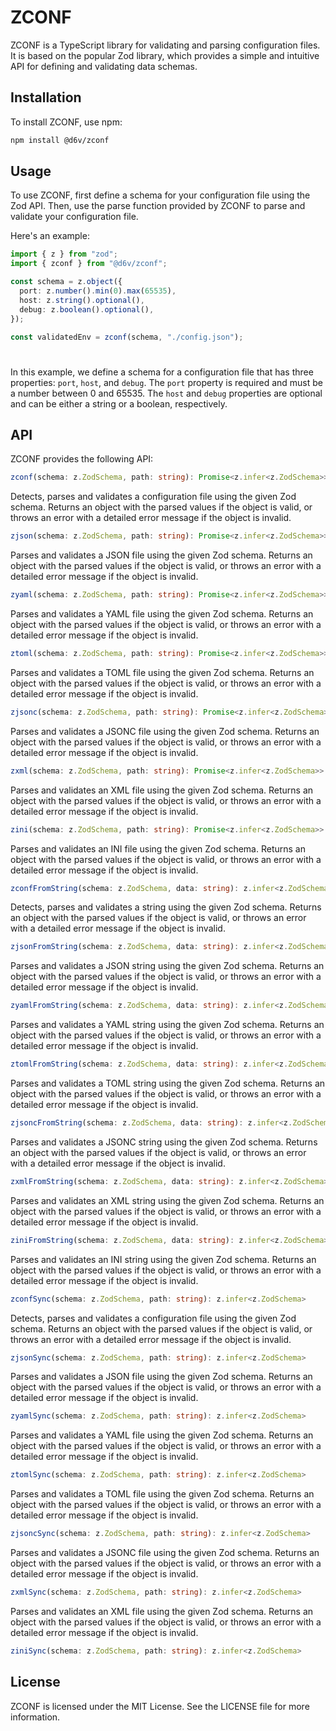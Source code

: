 # ZCONF

ZCONF is a TypeScript library for validating and parsing configuration files. It
is based on the popular Zod library, which provides a simple and intuitive API
for defining and validating data schemas.

## Installation

To install ZCONF, use npm:

```bash
npm install @d6v/zconf
```

## Usage

To use ZCONF, first define a schema for your configuration file using the Zod
API. Then, use the parse function provided by ZCONF to parse and validate your
configuration file.

Here's an example:

```ts
import { z } from "zod";
import { zconf } from "@d6v/zconf";

const schema = z.object({
  port: z.number().min(0).max(65535),
  host: z.string().optional(),
  debug: z.boolean().optional(),
});

const validatedEnv = zconf(schema, "./config.json");
```

# 

In this example, we define a schema for a configuration file that has three
properties: `port`, `host`, and `debug`. The `port` property is required and
must be a number between 0 and 65535. The `host` and `debug` properties are
optional and can be either a string or a boolean, respectively.

## API

ZCONF provides the following API:

```ts
zconf(schema: z.ZodSchema, path: string): Promise<z.infer<z.ZodSchema>>
```

Detects, parses and validates a configuration file using the given Zod schema.
Returns an object with the parsed values if the object is valid, or throws an
error with a detailed error message if the object is invalid.

```ts
zjson(schema: z.ZodSchema, path: string): Promise<z.infer<z.ZodSchema>>
```

Parses and validates a JSON file using the given Zod schema. Returns an object
with the parsed values if the object is valid, or throws an error with a
detailed error message if the object is invalid.

```ts
zyaml(schema: z.ZodSchema, path: string): Promise<z.infer<z.ZodSchema>>
```

Parses and validates a YAML file using the given Zod schema. Returns an object
with the parsed values if the object is valid, or throws an error with a
detailed error message if the object is invalid.

```ts
ztoml(schema: z.ZodSchema, path: string): Promise<z.infer<z.ZodSchema>>
```

Parses and validates a TOML file using the given Zod schema. Returns an object
with the parsed values if the object is valid, or throws an error with a
detailed error message if the object is invalid.

```ts
zjsonc(schema: z.ZodSchema, path: string): Promise<z.infer<z.ZodSchema>>
```

Parses and validates a JSONC file using the given Zod schema. Returns an object
with the parsed values if the object is valid, or throws an error with a
detailed error message if the object is invalid.

```ts
zxml(schema: z.ZodSchema, path: string): Promise<z.infer<z.ZodSchema>>
```

Parses and validates an XML file using the given Zod schema. Returns an object
with the parsed values if the object is valid, or throws an error with a
detailed error message if the object is invalid.

```ts
zini(schema: z.ZodSchema, path: string): Promise<z.infer<z.ZodSchema>>
```

Parses and validates an INI file using the given Zod schema. Returns an object
with the parsed values if the object is valid, or throws an error with a
detailed error message if the object is invalid.

```ts
zconfFromString(schema: z.ZodSchema, data: string): z.infer<z.ZodSchema>
```

Detects, parses and validates a string using the given Zod schema. Returns an
object with the parsed values if the object is valid, or throws an error with a
detailed error message if the object is invalid.

```ts
zjsonFromString(schema: z.ZodSchema, data: string): z.infer<z.ZodSchema>
```

Parses and validates a JSON string using the given Zod schema. Returns an object
with the parsed values if the object is valid, or throws an error with a
detailed error message if the object is invalid.

```ts
zyamlFromString(schema: z.ZodSchema, data: string): z.infer<z.ZodSchema>
```

Parses and validates a YAML string using the given Zod schema. Returns an object
with the parsed values if the object is valid, or throws an error with a
detailed error message if the object is invalid.

```ts
ztomlFromString(schema: z.ZodSchema, data: string): z.infer<z.ZodSchema>
```

Parses and validates a TOML string using the given Zod schema. Returns an object
with the parsed values if the object is valid, or throws an error with a
detailed error message if the object is invalid.

```ts
zjsoncFromString(schema: z.ZodSchema, data: string): z.infer<z.ZodSchema>
```

Parses and validates a JSONC string using the given Zod schema. Returns an
object with the parsed values if the object is valid, or throws an error with a
detailed error message if the object is invalid.

```ts
zxmlFromString(schema: z.ZodSchema, data: string): z.infer<z.ZodSchema>
```

Parses and validates an XML string using the given Zod schema. Returns an object
with the parsed values if the object is valid, or throws an error with a
detailed error message if the object is invalid.

```ts
ziniFromString(schema: z.ZodSchema, data: string): z.infer<z.ZodSchema>
```

Parses and validates an INI string using the given Zod schema. Returns an object
with the parsed values if the object is valid, or throws an error with a
detailed error message if the object is invalid.

```ts
zconfSync(schema: z.ZodSchema, path: string): z.infer<z.ZodSchema>
```

Detects, parses and validates a configuration file using the given Zod schema.
Returns an object with the parsed values if the object is valid, or throws an
error with a detailed error message if the object is invalid.

```ts
zjsonSync(schema: z.ZodSchema, path: string): z.infer<z.ZodSchema>
```

Parses and validates a JSON file using the given Zod schema. Returns an object
with the parsed values if the object is valid, or throws an error with a
detailed error message if the object is invalid.

```ts
zyamlSync(schema: z.ZodSchema, path: string): z.infer<z.ZodSchema>
```

Parses and validates a YAML file using the given Zod schema. Returns an object
with the parsed values if the object is valid, or throws an error with a
detailed error message if the object is invalid.

```ts
ztomlSync(schema: z.ZodSchema, path: string): z.infer<z.ZodSchema>
```

Parses and validates a TOML file using the given Zod schema. Returns an object
with the parsed values if the object is valid, or throws an error with a
detailed error message if the object is invalid.

```ts
zjsoncSync(schema: z.ZodSchema, path: string): z.infer<z.ZodSchema>
```

Parses and validates a JSONC file using the given Zod schema. Returns an object
with the parsed values if the object is valid, or throws an error with a
detailed error message if the object is invalid.

```ts
zxmlSync(schema: z.ZodSchema, path: string): z.infer<z.ZodSchema>
```

Parses and validates an XML file using the given Zod schema. Returns an object
with the parsed values if the object is valid, or throws an error with a
detailed error message if the object is invalid.

```ts
ziniSync(schema: z.ZodSchema, path: string): z.infer<z.ZodSchema>
```

## License

ZCONF is licensed under the MIT License. See the LICENSE file for more
information.
